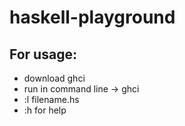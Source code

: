 # haskell-playground

## For usage: 
* download ghci
* run in command line -> ghci
* :l filename.hs
* :h for help
